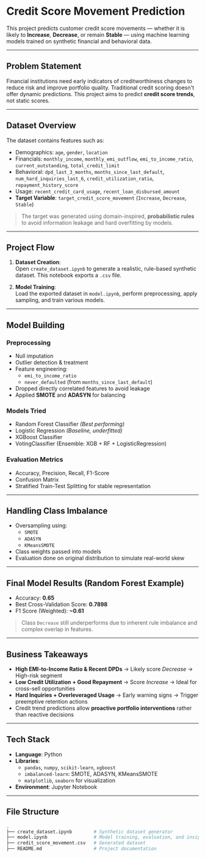 # Credit Score Movement Prediction

This project predicts customer credit score movements — whether it is likely to **Increase**, **Decrease**, or remain **Stable** — using machine learning models trained on synthetic financial and behavioral data.

---

## Problem Statement

Financial institutions need early indicators of creditworthiness changes to reduce risk and improve portfolio quality. Traditional credit scoring doesn't offer dynamic predictions. This project aims to predict **credit score trends**, not static scores.

---

## Dataset Overview

The dataset contains features such as:

- Demographics: `age`, `gender`, `location`
- Financials: `monthly_income`, `monthly_emi_outflow`, `emi_to_income_ratio`, `current_outstanding`, `total_credit_limit`
- Behavioral: `dpd_last_3_months`, `months_since_last_default`, `num_hard_inquiries_last_6`, `credit_utilization_ratio`, `repayment_history_score`
- Usage: `recent_credit_card_usage`, `recent_loan_disbursed_amount`
- **Target Variable**: `target_credit_score_movement` (`Increase`, `Decrease`, `Stable`)

> The target was generated using domain-inspired, **probabilistic rules** to avoid information leakage and hard overfitting by models.

---

## Project Flow

1. **Dataset Creation**:  
   Open `create_dataset.ipynb` to generate a realistic, rule-based synthetic dataset. This notebook exports a `.csv` file.

2. **Model Training**:  
   Load the exported dataset in `model.ipynb`, perform preprocessing, apply sampling, and train various models.

---

## Model Building

### Preprocessing
- Null imputation
- Outlier detection & treatment
- Feature engineering:
  - `emi_to_income_ratio`
  - `never_defaulted` (from `months_since_last_default`)
- Dropped directly correlated features to avoid leakage
- Applied **SMOTE** and **ADASYN** for balancing

### Models Tried
- Random Forest Classifier *(Best performing)*
- Logistic Regression *(Baseline, underfitted)*
- XGBoost Classifier
- VotingClassifier (Ensemble: XGB + RF + LogisticRegression)

### Evaluation Metrics
- Accuracy, Precision, Recall, F1-Score
- Confusion Matrix
- Stratified Train-Test Splitting for stable representation

---

## Handling Class Imbalance

- Oversampling using:
  - `SMOTE`
  - `ADASYN`
  - `KMeansSMOTE`
- Class weights passed into models
- Evaluation done on original distribution to simulate real-world skew

---

## Final Model Results (Random Forest Example)

- Accuracy: **0.65**
- Best Cross-Validation Score: **0.7898**
- F1 Score (Weighted): **~0.61**

> Class `Decrease` still underperforms due to inherent rule imbalance and complex overlap in features.

---

## Business Takeaways

- **High EMI-to-Income Ratio & Recent DPDs** → Likely score *Decrease* → High-risk segment
- **Low Credit Utilization + Good Repayment** → Score *Increase* → Ideal for cross-sell opportunities
- **Hard Inquiries + Overleveraged Usage** → Early warning signs → Trigger preemptive retention actions
- Credit trend predictions allow **proactive portfolio interventions** rather than reactive decisions

---

## Tech Stack

- **Language**: Python
- **Libraries**:
  - `pandas`, `numpy`, `scikit-learn`, `xgboost`
  - `imbalanced-learn`: SMOTE, ADASYN, KMeansSMOTE
  - `matplotlib`, `seaborn` for visualization
- **Environment**: Jupyter Notebook

---

## File Structure

```bash
.
├── create_dataset.ipynb        # Synthetic dataset generator
├── model.ipynb                 # Model training, evaluation, and insights
├── credit_score_movement.csv   # Generated dataset
├── README.md                   # Project documentation
